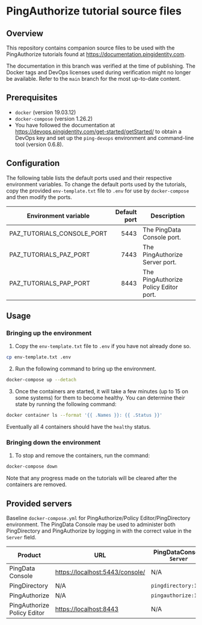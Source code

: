 # PingAuthorize tutorial source files

## Overview

This repository contains companion source files to be used with the PingAuthorize tutorials found at
<https://documentation.pingidentity.com>.

The documentation in this branch was verified at the time of publishing. The Docker tags and DevOps licenses used
during verification might no longer be available. Refer to the `main` branch for the most up-to-date content.  

## Prerequisites

* `docker` (version 19.03.12)
* `docker-compose` (version 1.26.2)
* You have followed the documentation at
  <https://devops.pingidentity.com/get-started/getStarted/> to obtain a DevOps
  key and set up the `ping-devops` environment and command-line tool (version
  0.6.8).

## Configuration

The following table lists the default ports used and their respective environment variables. To change the default ports
used by the tutorials, copy the provided `env-template.txt` file to `.env` for use by `docker-compose` and then modify
the ports.

| Environment variable                  | Default port | Description                           |
| ------------------------------------- | -----------: | ------------------------------------- |
| PAZ\_TUTORIALS\_CONSOLE\_PORT         | 5443         | The PingData Console port.            |
| PAZ\_TUTORIALS\_PAZ\_PORT             | 7443         | The PingAuthorize Server port.        |
| PAZ\_TUTORIALS\_PAP\_PORT             | 8443         | The PingAuthorize Policy Editor port. |

## Usage

### Bringing up the environment

1. Copy the `env-template.txt` file to `.env` if you have not already done so.

```bash
cp env-template.txt .env
```

2. Run the following command to bring up the environment.

```bash
docker-compose up --detach
```

3. Once the containers are started, it will take a few minutes (up to 15 on some systems) for them to become
   healthy. You can determine their state by running the following command:

```bash
docker container ls --format '{{ .Names }}: {{ .Status }}'
```

Eventually all 4 containers should have the `healthy` status.

### Bringing down the environment

1. To stop and remove the containers, run the command:

```bash
docker-compose down
```

Note that any progress made on the tutorials will be cleared after the containers are removed.

## Provided servers

Baseline `docker-compose.yml` for PingAuthorize/Policy Editor/PingDirectory environment. The PingData Console may be 
used to administer both PingDirectory and PingAuthorize by logging in with the correct value in the `Server` field.

| Product                     | URL                                | PingDataConsole `Server`       | Username        | Password          |
| --------------------------- | ---------------------------------- | ------------------------------ | --------------- | ----------------- |
| PingData Console            | <https://localhost:5443/console/>  | N/A                            | N/A             | N/A               |
| PingDirectory               | N/A                                | `pingdirectory:1636`           | `administrator` | `2FederateM0re`   |
| PingAuthorize               | N/A                                | `pingauthorize:1636`           | `administrator` | `2FederateM0re`   |
| PingAuthorize Policy Editor | <https://localhost:8443>           | N/A                            | `admin`         | `password123`     |

